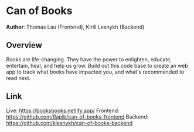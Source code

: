 # Can of Books

**Author**: Thomas Lau (Frontend), Kirill Lesnykh (Backend)


## Overview
Books are life-changing. They have the power to enlighten, educate, entertain, heal, and help us grow. Build out this code base to create an web app to track what books have impacted you, and what's recommended to read next.

## Link
Live: <https://booksbooks.netlify.app/>
Frontend: <https://github.com/Rapib/can-of-books-frontend>
Backend: <https://github.com/klesnykh/can-of-books-backend>
